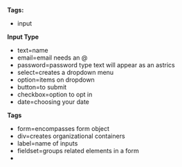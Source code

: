 **Tags:**
* input

**Input Type**
* text=name 
* email=email needs an @
* password=password type text will appear as an astrics 
* select=creates a dropdown menu
* option=items on dropdown
* button=to submit
* checkbox=option to opt in
* date=choosing your date

**Tags**
* form=encompasses form object 
* div=creates organizational containers
* label=name of inputs
* fieldset=groups related elements in a form
* 
